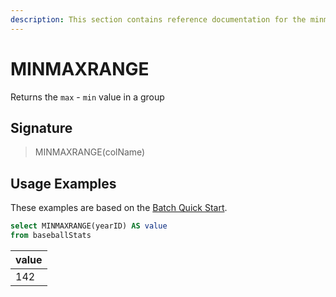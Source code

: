 ```yaml
---
description: This section contains reference documentation for the minmaxrange function.
---
```


# MINMAXRANGE

Returns the `max` - `min` value in a group

## Signature

> MINMAXRANGE(colName)

## Usage Examples

These examples are based on the [Batch Quick Start](../../basics/getting-started/quick-start.md#batch).

```sql
select MINMAXRANGE(yearID) AS value
from baseballStats 
```

| value |
| ----- |
| 142   |
